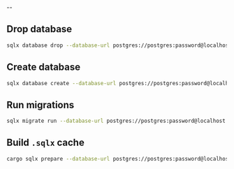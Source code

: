 --
## Drop database
```bash
sqlx database drop --database-url postgres://postgres:password@localhost:5432/monexo-mint
```
## Create database
```bash
sqlx database create --database-url postgres://postgres:password@localhost:5432/monexo-mint
```

## Run migrations
```bash
sqlx migrate run --database-url postgres://postgres:password@localhost:5432/monexo-mint
```

## Build `.sqlx` cache
```bash
cargo sqlx prepare --database-url postgres://postgres:password@localhost:5432/monexo-mint
```
